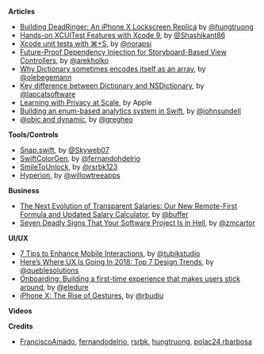 **Articles**

* [Building DeadRinger: An iPhone X Lockscreen Replica](https://medium.com/@hungtruong/introducing-deadringer-an-iphone-x-lockscreen-replica-9a3e613c833c) by [@hungtruong](https://twitter.com/hungtruong/)
* [Hands-on XCUITest Features with Xcode 9](https://medium.com/xcblog/hands-on-xcuitest-features-with-xcode-9-eb4d00be2781), by [@Shashikant86](https://twitter.com/Shashikant86)
* [Xcode unit tests with ⌘+S](https://medium.com/@londeix/xcode-unit-tests-with-s-13f0deaed501), by [@norapsi](https://twitter.com/norapsi)
* [Future-Proof Dependency Injection for Storyboard-Based View Controllers](http://holko.pl/2017/12/06/future-proof-dependency-injection/), by [@arekholko](https://twitter.com/arekholko)
* [Why Dictionary sometimes encodes itself as an array](https://oleb.net/blog/2017/12/dictionary-codable-array/), by [@olebegemann](https://twitter.com/olebegemann)
* [Key difference between Dictionary and NSDictionary](http://lapcatsoftware.com/articles/key-difference.html), by [@lapcatsoftware](https://twitter.com/lapcatsoftware)
* [Learning with Privacy at Scale](https://machinelearning.apple.com/2017/12/06/learning-with-privacy-at-scale.html), by Apple
* [Building an enum-based analytics system in Swift](https://www.swiftbysundell.com/posts/building-an-enum-based-analytics-system-in-swift), by [@johnsundell](https://twitter.com/johnsundell)
* [@objc and dynamic](https://swiftunboxed.com/interop/objc-dynamic/), by [@gregheo](https://twitter.com/gregheo)

**Tools/Controls**

* [Snap.swift](https://github.com/skyweb07/Snap.swift), by [@Skyweb07](https://twitter.com/Skyweb07)
* [SwiftColorGen](https://github.com/fernandodelrio/SwiftColorGen), by [@fernandohdelrio](https://twitter.com/fernandohdelrio)
* [SmileToUnlock](https://github.com/rsrbk/SmileToUnlock), by [@rsrbk123](https://twitter.com/rsrbk123)
* [Hyperion](https://github.com/willowtreeapps/Hyperion-iOS), by [@willowtreeapps](https://twitter.com/willowtreeapps)

**Business**

* [The Next Evolution of Transparent Salaries: Our New Remote-First Formula and Updated Salary Calculator](https://open.buffer.com/salary-formula/), by [@buffer](https://twitter.com/buffer)
* [Seven Deadly Signs That Your Software Project Is in Hell](http://martiancraft.com/blog/2017/12/deadly-signs/), by [@zmcartor](https://twitter.com/zmcartor)



**UI/UX**

* [7 Tips to Enhance Mobile Interactions](https://tubikstudio.com/7-tips-to-enhance-mobile-interactions/), by [@tubikstudio](https://twitter.com/tubikstudio)
* [Here’s Where UX Is Going In 2018: Top 7 Design Trends](https://blog.prototypr.io/heres-where-ux-is-going-in-2018-top-7-design-trends-d0cb73e51b45), by [@queblesolutions](https://twitter.com/queblesolutions)
* [Onboarding: Building a first-time experience that makes users stick around](https://blog.prototypr.io/onboarding-building-a-first-time-experience-that-makes-users-stick-around-39e3155c467d), by [@eledure](https://twitter.com/eledure)
* [iPhone X: The Rise of Gestures](https://www.nngroup.com/articles/iphone-x/), by [@rbudiu](https://twitter.com/rbudiu)


**Videos**



**Credits**

* [FranciscoAmado](https://github.com/FranciscoAmado), [fernandodelrio](https://github.com/fernandodelrio), [rsrbk](https://github.com/rsrbk), [hungtruong](https://github.com/hungtruong), [polac24](https://github.com/polac24),[rbarbosa](https://github.com/rbarbosa)
